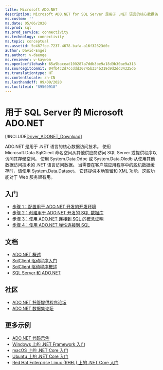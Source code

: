 ```yaml
---
title: Microsoft ADO.NET
description: Microsoft ADO.NET for SQL Server 是用于 .NET 语言的核心数据访问技术。 使用 Microsoft.Data.SqlClient 命名空间来访问 SQL Server。
ms.custom: ''
ms.date: 05/06/2020
ms.prod: sql
ms.prod_service: connectivity
ms.technology: connectivity
ms.topic: conceptual
ms.assetid: 5e467fce-7237-4678-bafa-a16f32323d0c
author: David-Engel
ms.author: v-daenge
ms.reviewer: v-kaywon
ms.openlocfilehash: 65a9bacead100287a7ddb3be9a18d9b30ae9a313
ms.sourcegitcommit: 04fb4c2d7ccddd30745b334b319d9d2dd34325d6
ms.translationtype: HT
ms.contentlocale: zh-CN
ms.lasthandoff: 09/09/2020
ms.locfileid: "89569918"
---
```

# <a name="microsoft-adonet-for-sql-server"></a>用于 SQL Server 的 Microsoft ADO.NET

[!INCLUDE[Driver_ADONET_Download](../../includes/driver_adonet_download.md)]

ADO.NET 是用于 .NET 语言的核心数据访问技术。 使用 Microsoft.Data.SqlClient 命名空间从其他供应商访问 SQL Server 或提供程序以访问其存储空间。 使用 System.Data.Odbc 或 System.Data.Oledb 从使用其他数据访问技术的 .NET 语言访问数据。 当需要在客户端应用程序中的脱机数据缓存时，请使用 System.Data.Dataset。 它还提供本地暂留和 XML 功能，这些功能对于 Web 服务很有用。  
  
## <a name="getting-started"></a>入门  
* [步骤 1：配置用于 ADO.NET 开发的开发环境](step-1-configure-development-environment-ado-net-development.md)  
* [步骤 2：创建用于 ADO.NET 开发的 SQL 数据库](step-2-create-sql-database-ado-net-development.md)  
* [步骤 3：使用 ADO.NET 连接到 SQL 的概念证明](step-3-connect-sql-ado-net.md)  
* [步骤 4：使用 ADO.NET 弹性连接到 SQL](step-4-connect-resiliently-sql-ado-net.md)  
  
## <a name="documentation"></a>文档  
* [ADO.NET 概述](/dotnet/framework/data/adonet/)
* [SqlClient 驱动程序入门](get-started-sqlclient-driver.md)  
* [SqlClient 驱动程序概述](overview-sqlclient-driver.md)  
* [SQL Server 和 ADO.NET](./sql/index.md)
  
## <a name="community"></a>社区  
* [ADO.NET 托管提供程序论坛](https://social.msdn.microsoft.com/Forums/en-US/home?forum=adodotnetdataproviders)  
* [ADO.NET 数据集论坛](https://social.msdn.microsoft.com/Forums/en-US/home?forum=adodotnetdataset)  
  
## <a name="more-samples"></a>更多示例  
* [ADO.NET 代码示例](/dotnet/framework/data/adonet/ado-net-code-examples)  
* [Windows 上的 .NET Framework 入门](https://www.microsoft.com/sql-server/developer-get-started/csharp/win/)
* [macOS 上的 .NET Core 入门](https://www.microsoft.com/sql-server/developer-get-started/csharp/macos/)
* [Ubuntu 上的 .NET Core 入门](https://www.microsoft.com/sql-server/developer-get-started/csharp/ubuntu/)
* [Red Hat Enterprise Linux (RHEL) 上的 .NET Core 入门](https://www.microsoft.com/sql-server/developer-get-started/csharp/rhel/)
  
